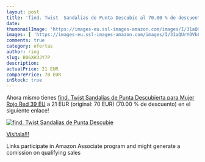 ```yaml
---
layout: post
title: 'find. Twist  Sandalias de Punta Descubie al 70.00 % de descuento'
date: 
thumbnailImage: 'https://images-eu.ssl-images-amazon.com/images/I/31aQUrYOVbL._SL200_.jpg'
images: [ 'https://images-eu.ssl-images-amazon.com/images/I/31aQUrYOVbL._SL200_.jpg' ]
comments: true
category: ofertas
author: ring
slug: B06XH3JY7P
description:
actualPrice: 21 EUR
comparePrice: 70 EUR
inStock: true
---
```


Ahora mismo tienes [find. Twist  Sandalias de Punta Descubierta para Mujer  Rojo  Red   39 EU](https://www.amazon.es/dp/B06XH3JY7P/?tag=tolees-21) a 21 EUR (original: 70 EUR) (70.00 %  de descuento) en el siguiente enlace!

[![find. Twist  Sandalias de Punta Descubie](https://images-eu.ssl-images-amazon.com/images/I/31aQUrYOVbL._SL200_.jpg)](https://www.amazon.es/dp/B06XH3JY7P/?tag=tolees-21)

[Visítala!!!](https://www.amazon.es/dp/B06XH3JY7P/?tag=tolees-21)

Links participate in Amazon Associate program and might generate a comission on qualifying sales
